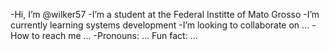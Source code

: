 -Hi, I’m @wilker57
-I’m a student at the Federal Institte of Mato Grosso
-I’m currently learning systems development 
-I’m looking to collaborate on ...
-How to reach me ...
-Pronouns: ... Fun fact: ...

<!---
wilker57/wilker57 is a ✨ special ✨ repository because its `README.md` (this file) appears on your GitHub profile.
You can click the Preview link to take a look at your changes.
--->
